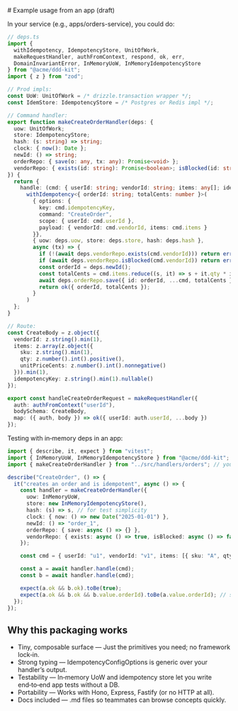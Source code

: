 # Example usage from an app (draft)

In your service (e.g., apps/orders-service), you could do:

```ts
// deps.ts
import {
  withIdempotency, IdempotencyStore, UnitOfWork,
  makeRequestHandler, authFromContext, respond, ok, err,
  DomainInvariantError, InMemoryUoW, InMemoryIdempotencyStore
} from "@acme/ddd-kit";
import { z } from "zod";

// Prod impls:
const UoW: UnitOfWork = /* drizzle.transaction wrapper */;
const IdemStore: IdempotencyStore = /* Postgres or Redis impl */;

// Command handler:
export function makeCreateOrderHandler(deps: {
  uow: UnitOfWork;
  store: IdempotencyStore;
  hash: (s: string) => string;
  clock: { now(): Date };
  newId: () => string;
  orderRepo: { save(o: any, tx: any): Promise<void> };
  vendorRepo: { exists(id: string): Promise<boolean>; isBlocked(id: string): Promise<boolean> };
}) {
  return {
    handle: (cmd: { userId: string; vendorId: string; items: any[]; idempotencyKey: string | null }) =>
      withIdempotency<{ orderId: string; totalCents: number }>(
        { options: {
          key: cmd.idempotencyKey,
          command: "CreateOrder",
          scope: { userId: cmd.userId },
          payload: { vendorId: cmd.vendorId, items: cmd.items }
        }},
        { uow: deps.uow, store: deps.store, hash: deps.hash },
        async (tx) => {
          if (!(await deps.vendorRepo.exists(cmd.vendorId))) return err(new DomainInvariantError("Vendor does not exist"));
          if (await deps.vendorRepo.isBlocked(cmd.vendorId)) return err(new DomainInvariantError("Vendor is blocked"));
          const orderId = deps.newId();
          const totalCents = cmd.items.reduce((s, it) => s + it.qty * it.unitPriceCents, 0);
          await deps.orderRepo.save({ id: orderId, ...cmd, totalCents }, tx);
          return ok({ orderId, totalCents });
        }
      )
  };
}

// Route:
const CreateBody = z.object({
  vendorId: z.string().min(1),
  items: z.array(z.object({
    sku: z.string().min(1),
    qty: z.number().int().positive(),
    unitPriceCents: z.number().int().nonnegative()
  })).min(1),
  idempotencyKey: z.string().min(1).nullable()
});

export const handleCreateOrderRequest = makeRequestHandler({
  auth: authFromContext("userId"),
  bodySchema: CreateBody,
  map: ({ auth, body }) => ok({ userId: auth.userId, ...body })
});
```

Testing with in‑memory deps in an app:

```ts
import { describe, it, expect } from "vitest";
import { InMemoryUoW, InMemoryIdempotencyStore } from "@acme/ddd-kit";
import { makeCreateOrderHandler } from "../src/handlers/orders"; // your app code

describe("CreateOrder", () => {
  it("creates an order and is idempotent", async () => {
    const handler = makeCreateOrderHandler({
      uow: InMemoryUoW,
      store: new InMemoryIdempotencyStore(),
      hash: (s) => s, // for test simplicity
      clock: { now: () => new Date("2025-01-01") },
      newId: () => "order_1",
      orderRepo: { save: async () => {} },
      vendorRepo: { exists: async () => true, isBlocked: async () => false }
    });

    const cmd = { userId: "u1", vendorId: "v1", items: [{ sku: "A", qty: 1, unitPriceCents: 100 }], idempotencyKey: "k1" };

    const a = await handler.handle(cmd);
    const b = await handler.handle(cmd);

    expect(a.ok && b.ok).toBe(true);
    expect(a.ok && b.ok && b.value.orderId).toBe(a.value.orderId); // same result
  });
});
```

## Why this packaging works

- Tiny, composable surface — Just the primitives you need; no framework lock‑in.
- Strong typing — IdempotencyConfigOptions<T> is generic over your handler’s output.
- Testability — In‑memory UoW and idempotency store let you write end‑to‑end app tests without a DB.
- Portability — Works with Hono, Express, Fastify (or no HTTP at all).
- Docs included — .md files so teammates can browse concepts quickly.
